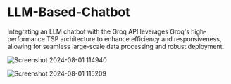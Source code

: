 # LLM-Based-Chatbot

Integrating an LLM chatbot with the Groq API leverages Groq's high-performance TSP architecture to enhance efficiency and responsiveness, allowing for seamless large-scale data processing and robust deployment.

![Screenshot 2024-08-01 114940](https://github.com/user-attachments/assets/56b2a1b9-1d33-402c-b1a6-453519a9c829)


![Screenshot 2024-08-01 115209](https://github.com/user-attachments/assets/b7bc8469-511b-4e5a-a2a4-0e1a515fd374)
